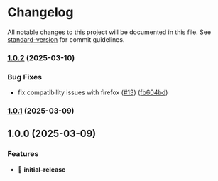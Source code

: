 # Changelog

All notable changes to this project will be documented in this file. See [standard-version](https://github.com/conventional-changelog/standard-version) for commit guidelines.

### [1.0.2](https://github.com/xd4rker/TabShield/compare/v1.0.1...v1.0.2) (2025-03-10)


### Bug Fixes

* fix compatibility issues with firefox ([#13](https://github.com/xd4rker/TabShield/issues/13)) ([fb604bd](https://github.com/xd4rker/TabShield/commit/fb604bde064a60f7fc6b5765d9542544ceb9064c))

### [1.0.1](https://github.com/xd4rker/TabShield/compare/v1.0.0...v1.0.1) (2025-03-09)

## 1.0.0 (2025-03-09)


### Features

* 🎉 **initial-release**